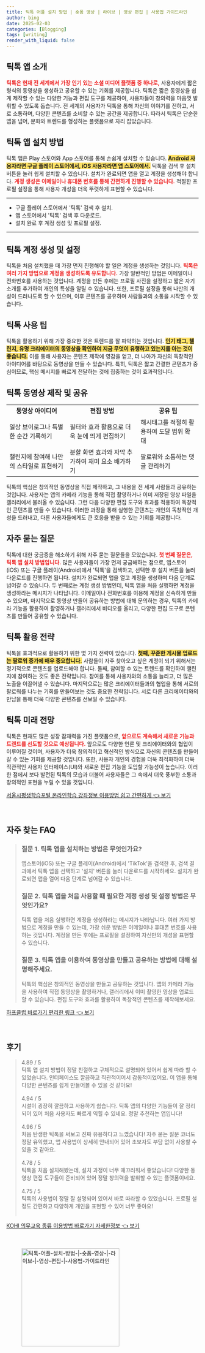 ```yaml
---
title: 틱톡 어플 설치 방법 | 숏폼 영상 | 라이브 | 영상 편집 | 사용법 가이드라인
author: bing
date: 2025-02-03
categories: [Blogging]
tags: [writing]
render_with_liquid: false
---
```



<h2 id='틱톡_앱_소개'>틱톡 앱 소개</h2>

<p><b><span style="color: #ee2323;">틱톡은 현재 전 세계에서 가장 인기 있는 소셜 미디어 플랫폼 중 하나로,</span></b> 사용자에게 짧은 형식의 동영상을 생성하고 공유할 수 있는 기회를 제공합니다. 틱톡은 짧은 동영상을 쉽게 제작할 수 있는 다양한 기능과 편집 도구를 제공하여, 사용자들이 창의력을 마음껏 발휘할 수 있도록 돕습니다. 전 세계의 사용자가 틱톡을 통해 자신의 이야기를 전하고, 서로 소통하며, 다양한 콘텐츠를 소비할 수 있는 공간을 제공합니다. 따라서 틱톡은 단순한 앱을 넘어, 문화와 트렌드를 형성하는 플랫폼으로 자리 잡았습니다.</p>

<h2 id='틱톡_앱_설치_방법'>틱톡 앱 설치 방법</h2>

<p>틱톡 앱은 Play 스토어와 App 스토어를 통해 손쉽게 설치할 수 있습니다. <b><span style="background-color: #ffe066;">Android 사용자라면 구글 플레이 스토어에서, iOS 사용자라면 앱 스토어에서.</span></b> 틱톡을 검색 후 설치 버튼을 눌러 쉽게 설치할 수 있습니다. 설치가 완료되면 앱을 열고 계정을 생성해야 합니다. <b><span style="color: #ee2323;">계정 생성은 이메일이나 휴대폰 번호를 통해 간편하게 진행할 수 있습니다.</span></b> 적절한 프로필 설정을 통해 사용자 개성을 더욱 뚜렷하게 표현할 수 있습니다.</p>

<hr />

<ul>
    <li>구글 플레이 스토어에서 '틱톡' 검색 후 설치.</li>
    <li>앱 스토어에서 '틱톡' 검색 후 다운로드.</li>
    <li>설치 완료 후 계정 생성 및 프로필 설정.</li>
</ul>

<hr />

<h2 id='틱톡_계정_생성_및_설정'>틱톡 계정 생성 및 설정</h2>

<p>틱톡을 처음 설치했을 때 가장 먼저 진행해야 할 일은 계정을 생성하는 것입니다. <b><span style="color: #ee2323;">틱톡은 여러 가지 방법으로 계정을 생성하도록 유도합니다.</span></b> 가장 일반적인 방법은 이메일이나 전화번호를 사용하는 것입니다. 계정을 만든 후에는 프로필 사진을 설정하고 짧은 자기소개를 추가하여 개인의 특성을 알릴 수 있습니다. 또한, 프로필 설정을 통해 나만의 개성이 드러나도록 할 수 있으며, 이후 콘텐츠를 공유하며 사람들과의 소통을 시작할 수 있습니다.</p>

<h2 id='틱톡_사용_팁'>틱톡 사용 팁</h2>

<p>틱톡을 활용하기 위해 가장 중요한 것은 트렌드를 잘 파악하는 것입니다. <b><span style="background-color: #ffe066;">인기 태그, 챌린지, 유명 크리에이터의 동영상을 확인하여 지금 무엇이 유행하고 있는지를 아는 것이 좋습니다.</span></b> 이를 통해 사용자는 콘텐츠 제작에 영감을 얻고, 더 나아가 자신의 독창적인 아이디어를 바탕으로 동영상을 만들 수 있습니다. 특히, 틱톡은 짧고 간결한 콘텐츠가 중심이므로, 핵심 메시지를 빠르게 전달하는 것에 집중하는 것이 효과적입니다.</p>

<h2 id='틱톡_동영상_제작_및_공유'>틱톡 동영상 제작 및 공유</h2>

<table>
    <tr>
        <td style="text-align: center; height: 17px;"><b>동영상 아이디어</b></td>
        <td style="text-align: center; height: 17px;"><b>편집 방법</b></td>
        <td style="text-align: center; height: 17px;"><b>공유 팁</b></td>
    </tr>
    <tr>
        <td>일상 브이로그나 특별한 순간 기록하기</td>
        <td>필터와 효과 활용으로 더욱 눈에 띄게 편집하기</td>
        <td>해시태그를 적절히 활용하여 도달 범위 확대</td>
    </tr>
    <tr>
        <td>챌린지에 참여해 나만의 스타일로 표현하기</td>
        <td>분할 화면 효과와 자막 추가하여 재미 요소 배가하기</td>
        <td>팔로워와 소통하는 댓글 관리하기</td>
    </tr>
</table>

<p>틱톡의 핵심은 창의적인 동영상을 직접 제작하고, 그 내용을 전 세계 사람들과 공유하는 것입니다. 사용자는 앱의 카메라 기능을 통해 직접 촬영하거나 이미 저장된 영상 파일을 갤러리에서 불러올 수 있습니다. 그런 다음 다양한 편집 도구와 효과를 적용하여 독창적인 콘텐츠를 만들 수 있습니다. 이러한 과정을 통해 실행한 콘텐츠는 개인의 독창적인 개성을 드러내고, 다른 사용자들에게도 큰 호응을 받을 수 있는 기회를 제공합니다.</p>

<h2 id='자주_묻는_질문'>자주 묻는 질문</h2>

<p>틱톡에 대한 궁금증을 해소하기 위해 자주 묻는 질문들을 모았습니다. <b><span style="color: #ee2323;">첫 번째 질문은, 틱톡 앱 설치 방법입니다.</span></b> 많은 사용자들이 가장 먼저 궁금해하는 점으로, 앱스토어(iOS) 또는 구글 플레이(Android)에서 '틱톡'을 검색하고, 선택한 후 설치 버튼을 눌러 다운로드를 진행하면 됩니다. 설치가 완료되면 앱을 열고 계정을 생성하며 다음 단계로 넘어갈 수 있습니다. 두 번째로는 계정 생성 방법인데, 틱톡 앱을 처음 실행하면 계정을 생성하라는 메시지가 나타납니다. 이메일이나 전화번호를 이용해 계정을 신속하게 만들 수 있으며, 마지막으로 동영상 만들어 공유하는 방법에 대해 문의하는 경우, 틱톡의 카메라 기능을 활용하여 촬영하거나 갤러리에서 비디오를 올리고, 다양한 편집 도구로 콘텐츠를 만들어 공유할 수 있습니다.</p>

<h2 id='틱톡_활용_전략'>틱톡 활용 전략</h2>

<p>틱톡을 효과적으로 활용하기 위한 몇 가지 전략이 있습니다. <b><span style="background-color: #ffe066;">첫째, 꾸준한 게시물 업로드는 팔로워 증가에 매우 중요합니다.</span></b> 사람들이 자주 찾아오고 싶은 계정이 되기 위해서는 정기적으로 콘텐츠를 업로드해야 합니다. 둘째, 참여할 수 있는 트렌드를 확인하여 챌린지에 참여하는 것도 좋은 전략입니다. 참여를 통해 사용자와의 소통을 늘리고, 더 많은 노출을 이끌어낼 수 있습니다. 마지막으로는 많은 크리에이터들과의 협업을 통해 서로의 팔로워를 나누는 기회를 만들어보는 것도 중요한 전략입니다. 서로 다른 크리에이터와의 만남을 통해 더욱 다양한 콘텐츠를 선보일 수 있습니다.</p>

<h2 id='틱톡_미래_전망'>틱톡 미래 전망</h2>

<p>틱톡은 현재도 많은 성장 잠재력을 가진 플랫폼으로, <b><span style="color: #ee2323;">앞으로도 계속해서 새로운 기능과 트렌드를 선도할 것으로 예상됩니다.</span></b> 앞으로도 다양한 언론 및 크리에이터와의 협업이 이루어질 것이며, 사용자가 더욱 창의적이고 혁신적인 방식으로 자신의 콘텐츠를 만들어갈 수 있는 기회를 제공할 것입니다. 또한, 사용자 개인의 경험을 더욱 최적화하여 더욱 직관적인 사용자 인터페이스(UI)와 새로운 편집 기능을 도입할 가능성이 높습니다. 이러한 점에서 보다 발전된 틱톡의 모습과 더불어 사용자들은 그 속에서 더욱 풍부한 소통과 창의적인 표현을 누릴 수 있을 것입니다.</p>


<p><a class="click-button" title="서울시평생학습포털 온라인학습 강좌정보 이용방법 쉽고 간편하게" href="https://greenforu.github.io/posts/%EC%84%9C%EC%9A%B8%EC%8B%9C%ED%8F%89%EC%83%9D%ED%95%99%EC%8A%B5%ED%8F%AC%ED%84%B8-%EC%98%A8%EB%9D%BC%EC%9D%B8%ED%95%99%EC%8A%B5-%EA%B0%95%EC%A2%8C%EC%A0%95%EB%B3%B4-%EC%9D%B4%EC%9A%A9%EB%B0%A9%EB%B2%95-%EC%89%BD%EA%B3%A0-%EA%B0%84%ED%8E%B8%ED%95%98%EA%B2%8C/" rel="dofollow">서울시평생학습포털 온라인학습 강좌정보 이용방법 쉽고 간편하게 👈 보기</a></p><br>
<h2 id='자주_찾는_FAQ'>자주 찾는 FAQ</h2>
<div itemscope="" itemtype="https://schema.org/FAQPage"> 
<blockquote> 
<div itemscope="" itemprop="mainEntity" itemtype="https://schema.org/Question"> 
<h3 itemprop="name">질문 1. 틱톡 앱을 설치하는 방법은 무엇인가요?</h3> 
<div itemscope="" itemprop="acceptedAnswer" itemtype="https://schema.org/Answer"> 
<span itemprop="text"> 
<p>앱스토어(iOS) 또는 구글 플레이(Android)에서 'TikTok'을 검색한 후, 검색 결과에서 틱톡 앱을 선택하고 '설치' 버튼을 눌러 다운로드를 시작하세요. 설치가 완료되면 앱을 열어 다음 단계로 넘어갈 수 있습니다.</p> 
</span> 
</div> 
</div> 
<div itemscope="" itemprop="mainEntity" itemtype="https://schema.org/Question"> 
<h3 itemprop="name">질문 2. 틱톡 앱을 처음 사용할 때 필요한 계정 생성 및 설정 방법은 무엇인가요?</h3> 
<div itemscope="" itemprop="acceptedAnswer" itemtype="https://schema.org/Answer"> 
<span itemprop="text"> 
<p>틱톡 앱을 처음 실행하면 계정을 생성하라는 메시지가 나타납니다. 여러 가지 방법으로 계정을 만들 수 있는데, 가장 쉬운 방법은 이메일이나 휴대폰 번호를 사용하는 것입니다. 계정을 만든 후에는 프로필을 설정하여 자신만의 개성을 표현할 수 있습니다.</p> 
</span> 
</div> 
</div> 
<div itemscope="" itemprop="mainEntity" itemtype="https://schema.org/Question"> 
<h3 itemprop="name">질문 3. 틱톡 앱을 이용하여 동영상을 만들고 공유하는 방법에 대해 설명해주세요.</h3> 
<div itemscope="" itemprop="acceptedAnswer" itemtype="https://schema.org/Answer"> 
<span itemprop="text"> 
<p>틱톡의 핵심은 창의적인 동영상을 만들고 공유하는 것입니다. 앱의 카메라 기능을 사용하여 직접 동영상을 촬영하거나, 갤러리에서 이미 촬영한 영상을 업로드할 수 있습니다. 편집 도구와 효과를 활용하여 독창적인 콘텐츠를 제작해보세요.</p> 
</span> 
</div> 
</div> 
</blockquote> 
</div>
<p><a class="click-button" title="하프클럽 바로가기 편리한 링크" href="https://greenforu.github.io/posts/%ED%95%98%ED%94%84%ED%81%B4%EB%9F%BD-%EB%B0%94%EB%A1%9C%EA%B0%80%EA%B8%B0-%ED%8E%B8%EB%A6%AC%ED%95%9C-%EB%A7%81%ED%81%AC/" rel="dofollow">하프클럽 바로가기 편리한 링크 👈 보기</a></p><br>
<h2 id='후기'>후기</h2>
<div itemscope itemtype="https://schema.org/Product">
  <blockquote>
  <div itemprop="review" itemscope itemtype="https://schema.org/Review">
      <div itemprop="reviewRating" itemscope itemtype="https://schema.org/Rating"> <span itemprop="ratingValue">4.89</span> / <span itemprop="bestRating">5</span> </div>
      <span itemprop="reviewBody">틱톡 앱 설치 방법이 정말 친절하고 구체적으로 설명되어 있어서 쉽게 따라 할 수 있었습니다. 인터페이스도 깔끔하고 직관적이어서 감동적이었어요. 이 앱을 통해 다양한 콘텐츠를 쉽게 만들어볼 수 있을 것 같아요!</span>
  </div>
  <br>
  <div itemprop="review" itemscope itemtype="https://schema.org/Review">
      <div itemprop="reviewRating" itemscope itemtype="https://schema.org/Rating"> <span itemprop="ratingValue">4.94</span> / <span itemprop="bestRating">5</span> </div>
      <span itemprop="reviewBody">시설이 굉장히 깔끔하고 사용하기 쉽습니다. 틱톡 앱의 다양한 기능들이 잘 정리되어 있어 처음 사용자도 빠르게 익힐 수 있네요. 정말 추천하는 앱입니다!</span>
  </div>
  <br>
  <div itemprop="review" itemscope itemtype="https://schema.org/Review">
      <div itemprop="reviewRating" itemscope itemtype="https://schema.org/Rating"> <span itemprop="ratingValue">4.96</span> / <span itemprop="bestRating">5</span> </div>
      <span itemprop="reviewBody">처음 탄생한 틱톡을 써보고 진짜 유용하다고 느꼈습니다! 자주 묻는 질문 코너도 정말 유익했고, 앱 사용법이 상세히 안내되어 있어 초보자도 부담 없이 사용할 수 있을 것 같아요.</span>
  </div>
  <br>
  <div itemprop="review" itemscope itemtype="https://schema.org/Review">
      <div itemprop="reviewRating" itemscope itemtype="https://schema.org/Rating"> <span itemprop="ratingValue">4.78</span> / <span itemprop="bestRating">5</span> </div>
      <span itemprop="reviewBody">틱톡을 처음 설치해봤는데, 설치 과정이 너무 매끄러워서 좋았습니다! 다양한 동영상 편집 도구들이 준비되어 있어 정말 창의력을 발휘할 수 있는 플랫폼이네요.</span>
  </div>
  <br>
  <div itemprop="review" itemscope itemtype="https://schema.org/Review">
      <div itemprop="reviewRating" itemscope itemtype="https://schema.org/Rating"> <span itemprop="ratingValue">4.75</span> / <span itemprop="bestRating">5</span> </div>
      <span itemprop="reviewBody">틱톡의 사용법이 정말 잘 설명되어 있어서 바로 따라할 수 있었습니다. 프로필 설정도 간편하고 다양하게 개인을 표현할 수 있어 너무 좋아요!</span>
  </div>
  <br>
  </blockquote>
</div>
<p><a class="click-button" title="KOHI 의무교육 종류 이용방법 바로가기 자세한정보" href="https://greenforu.github.io/posts/KOHI-%EC%9D%98%EB%AC%B4%EA%B5%90%EC%9C%A1-%EC%A2%85%EB%A5%98-%EC%9D%B4%EC%9A%A9%EB%B0%A9%EB%B2%95-%EB%B0%94%EB%A1%9C%EA%B0%80%EA%B8%B0-%EC%9E%90%EC%84%B8%ED%95%9C%EC%A0%95%EB%B3%B4/" rel="dofollow">KOHI 의무교육 종류 이용방법 바로가기 자세한정보 👈 보기</a></p><br>
<figure class="image"><img src="https://greenforu.github.io/assets/img/thumbnail/틱톡-어플-설치-방법-|-숏폼-영상-|-라이브-|-영상-편집-|-사용법-가이드라인.webp" alt="틱톡-어플-설치-방법-|-숏폼-영상-|-라이브-|-영상-편집-|-사용법-가이드라인" width="256" height="256"></figure>